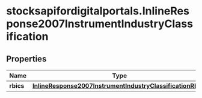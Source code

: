 # stocksapifordigitalportals.InlineResponse2007InstrumentIndustryClassification

## Properties

Name | Type | Description | Notes
------------ | ------------- | ------------- | -------------
**rbics** | [**InlineResponse2007InstrumentIndustryClassificationRbics**](InlineResponse2007InstrumentIndustryClassificationRbics.md) |  | [optional] 


